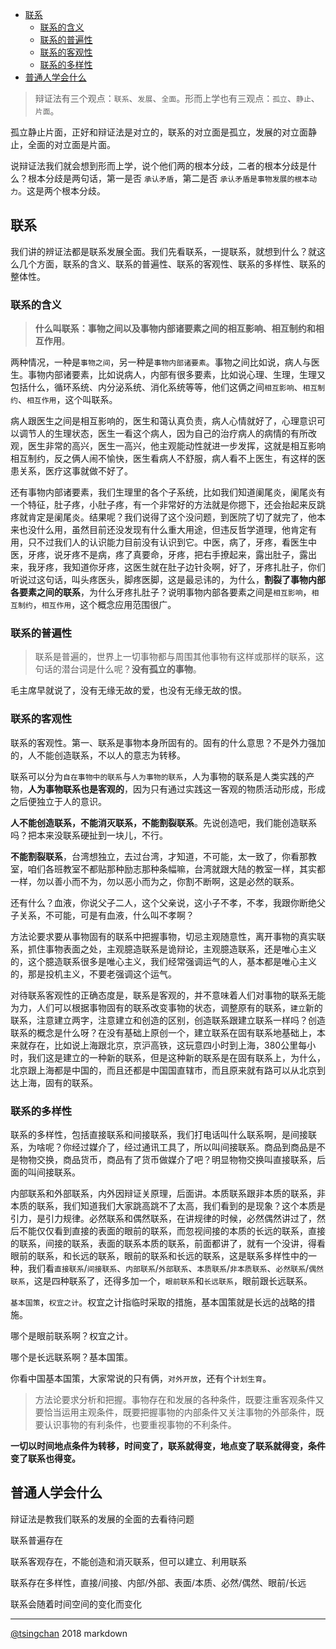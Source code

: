 

<!-- TOC -->

- [联系](#联系)
    - [联系的含义](#联系的含义)
    - [联系的普遍性](#联系的普遍性)
    - [联系的客观性](#联系的客观性)
    - [联系的多样性](#联系的多样性)
- [普通人学会什么](#普通人学会什么)

<!-- /TOC -->

> 辩证法有三个观点：`联系`、`发展`、`全面`。形而上学也有三观点：`孤立`、`静止`、`片面`。


孤立静止片面，正好和辩证法是对立的，联系的对立面是孤立，发展的对立面静止，全面的对立面是片面。

说辩证法我们就会想到形而上学，说个他们两的根本分歧，二者的根本分歧是什么？根本分歧是两句话，第一是否 `承认矛盾`，第二是否 `承认矛盾是事物发展的根本动力`。这是两个根本分歧。

## 联系

我们讲的辨证法都是联系发展全面。我们先看联系，一提联系，就想到什么？就这么几个方面，联系的含义、联系的普遍性、联系的客观性、联系的多样性、联系的整体性。

### 联系的含义

> **什么叫联系：事物之间以及事物内部诸要素之间的相互影响、相互制约和相互作用**。

两种情况，一种是`事物之间`，另一种是`事物内部诸要素`。事物之间比如说，病人与医生。事物内部诸要素，比如说病人，内部有很多要素，比如说心理、生理，生理又包括什么，循环系统、内分泌系统、消化系统等等，他们这俩之间`相互影响`、`相互制约`、`相互作用`，这个叫联系。

病人跟医生之间是相互影响的，医生和蔼认真负责，病人心情就好了，心理意识可以调节人的生理状态，医生一看这个病人，因为自己的治疗病人的病情的有所改观，医生非常的高兴，医生一高兴，他主观能动性就进一步发挥，这就是相互影响相互制约，反之俩人闹不愉快，医生看病人不舒服，病人看不上医生，有这样的医患关系，医疗这事就做不好了。

还有事物内部诸要素，我们生理里的各个子系统，比如我们知道阑尾炎，阑尾炎有一个特征，肚子疼，小肚子疼，有一个非常好的方法就是你摁下，还会抬起来反跳疼就肯定是阑尾炎。结果呢？我们说得了这个没问题，到医院了切了就完了，他本来也没什么用，虽然目前还没发现有什么重大用途，但违反哲学道理，他肯定有用，只不过我们人的认识能力目前没有认识到它。中医，病了，牙疼，看医生中医，牙疼，说牙疼不是病，疼了真要命，牙疼，把右手撩起来，露出肚子，露出来，我牙疼，我知道你牙疼，这医生就在肚子边针灸啊，好了，牙疼扎肚子，你们听说过这句话，叫头疼医头，脚疼医脚，这是最忌讳的，为什么，**割裂了事物内部各要素之间的联系**，为什么牙疼扎肚子？说明事物内部各要素之间是`相互影响`，`相互制约`，`相互作用`，这个概念应用范围很广。

### 联系的普遍性

> 联系是普遍的，世界上一切事物都与周围其他事物有这样或那样的联系，这句话的潜台词是什么呢？**没有孤立的事物**。

毛主席早就说了，没有无缘无故的爱，也没有无缘无故的恨。

### 联系的客观性

联系的客观性。第一、联系是事物本身所固有的。固有的什么意思？不是外力强加的，人不能创造联系，不以人的意志为转移。

联系可以分为`自在事物中的联系`与`人为事物的联系`，人为事物的联系是人类实践的产物，**人为事物联系也是客观的**，因为只有通过实践这一客观的物质活动形成，形成之后便独立于人的意识。

**人不能创造联系，不能消灭联系，不能割裂联系**。先说创造吧，我们能创造联系吗？把本来没联系硬扯到一块儿，不行。

**不能割裂联系**，台湾想独立，去过台湾，才知道，不可能，太一致了，你看那教室，咱们各班教室不都贴那种励志那种条幅嘛，台湾就跟大陆的教室一样，其实都一样，勿以善小而不为，勿以恶小而为之，你割不断啊，这是必然的联系。

还有什么？血液，你说父子二人，这个父亲说，这小子不孝，不孝，我跟你断绝父子关系，不可能，可是有血液，什么叫不孝啊？

方法论要求要从事物固有的联系中把握事物，切忌主观随意性，离开事物的真实联系，抓住事物表面之处，主观臆造联系是诡辩论，主观臆造联系，还是唯心主义的，这个臆造联系很多是唯心主义，我们经常强调运气的人，基本都是唯心主义的，那是投机主义，不要老强调这个运气。


对待联系客观性的正确态度是，联系是客观的，并不意味着人们对事物的联系无能为力，人们可以根据事物固有的联系改变事物的状态，调整原有的联系，`建立`新的联系，注意建立两字，注意建立和创造的区别，创造联系跟建立联系一样吗？创造联系的概念是什么呀？在没有基础上原创一个，建立联系在固有联系地基础上，本来就存在，比如说上海跟北京，京沪高铁，这玩意四小时到上海，380公里每小时，我们这是建立的一种新的联系，但是这种新的联系是在固有联系上，为什么，北京跟上海都是中国的，而且还都是中国国直辖市，而且原来就有路可以从北京到达上海，固有的联系。

### 联系的多样性

联系的多样性，包括直接联系和间接联系，我们打电话叫什么联系啊，是间接联系，为啥呢？你经过媒介了，经过通讯工具了，所以叫间接联系。商品到商品是不是物物交换，商品货币，商品有了货币做媒介了吧？明显物物交换叫直接联系，后面的叫间接联系。

内部联系和外部联系，内外因辩证关原理，后面讲。本质联系跟非本质的联系，非本质的联系，我们知道我们大家跳高跳不了太高，我们看到的是现象？这个本质是引力，是引力规律。必然联系和偶然联系，在讲规律的时候，必然偶然讲过了，然后不能仅仅看到直接的表面的眼前的联系，而忽视间接的本质的长远的联系，直接的联系，间接的联系，表面的联系本质的联系，前面都讲了，就有一个没讲，得看眼前的联系，和长远的联系，眼前的联系和长远的联系，这是联系多样性中的一种，我们看`直接联系`/`间接联系`、`内部联系`/`外部联系`、`本质联系`/`非本质联系`、`必然联系`/`偶然联系`，这是四种联系了，还得多加一个，`眼前联系`和`长远联系`，眼前跟长远联系。

`基本国策`，`权宜之计`。权宜之计指临时采取的措施，基本国策就是长远的战略的措施。

哪个是眼前联系啊？权宜之计。

哪个是长远联系啊？基本国策。

你看中国基本国策，大家常说的只有俩，`对外开放`，还有个`计划生育`。

> 方法论要求分析和把握。事物存在和发展的各种条件，既要注重客观条件又要恰当运用主观条件，既要把握事物的内部条件又关注事物的外部条件，既要认识事物的有利条件，也要重视事物的不利条件。

**一切以时间地点条件为转移，时间变了，联系就得变，地点变了联系就得变，条件变了联系也得变。**

## 普通人学会什么

辩证法是教我们联系的发展的全面的去看待问题

联系普遍存在

联系客观存在，不能创造和消灭联系，但可以建立、利用联系

联系存在多样性，直接/间接、内部/外部、表面/本质、必然/偶然、眼前/长远

联系会随着时间空间的变化而变化

----
[@tsingchan](https://github.com/tsingchan/page) 2018 markdown